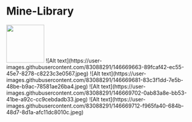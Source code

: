 # Mine-Library

<img src="https://user-images.githubusercontent.com/83088291/146669663-89fcaf42-ec55-45e7-8278-c8223c3e0567.jpeg"  width="100" height="100">
![Alt text](https://user-images.githubusercontent.com/83088291/146669663-89fcaf42-ec55-45e7-8278-c8223c3e0567.jpeg)
![Alt text](https://user-images.githubusercontent.com/83088291/146669681-83c3f1dd-7e5b-48be-b9ac-78581ae26ba4.jpeg)
![Alt text](https://user-images.githubusercontent.com/83088291/146669702-0ab83a8e-bb53-41be-a92c-cc9cebdadb33.jpeg)
![Alt text](https://user-images.githubusercontent.com/83088291/146669712-f965fa40-684b-48d7-8d1a-afc11dc8010c.jpeg)
